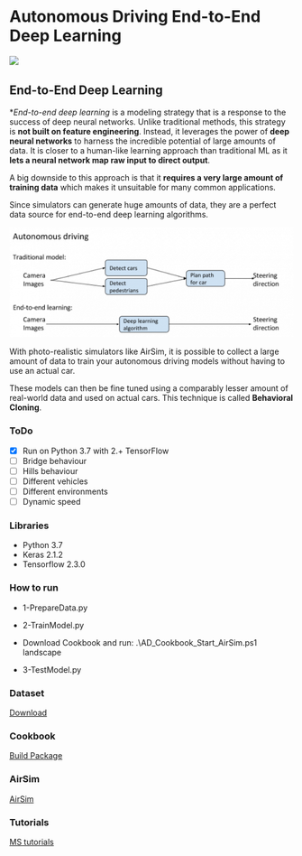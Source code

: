 # Autonomous Driving End-to-End Deep Learning

![](.gif)

## End-to-End Deep Learning
**End-to-end deep learning* is a modeling strategy that is a response to the success of deep neural networks. 
Unlike traditional methods, this strategy is **not built on feature engineering**. Instead, it leverages the power of **deep neural networks** to harness the incredible potential of large amounts of data. 
It is closer to a human-like learning approach than traditional ML as it **lets a neural network map raw input to direct output**. 

A big downside to this approach is that it **requires a very large amount of training data** which makes it unsuitable for many common applications. 

Since simulators can generate huge amounts of data, they are a perfect data source for end-to-end deep learning algorithms. 

![](image1.png)

With photo-realistic simulators like AirSim, it is possible to collect a large amount of data to train your autonomous driving models without having to use an actual car.
 
These models can then be fine tuned using a comparably lesser amount of real-world data and used on actual cars. This technique is called **Behavioral Cloning**. 

### ToDo
- [x] Run on Python 3.7 with 2.+ TensorFlow
- [ ] Bridge behaviour
- [ ] Hills behaviour
- [ ] Different vehicles
- [ ] Different environments
- [ ] Dynamic speed

### Libraries
- Python 3.7
- Keras 2.1.2
- Tensorflow 2.3.0

### How to run
- 1-PrepareData.py

- 2-TrainModel.py

- Download Cookbook and run: .\AD_Cookbook_Start_AirSim.ps1 landscape

- 3-TestModel.py

### Dataset
[Download](https://aka.ms/AirSimTutorialDataset)

### Cookbook
[Build Package](https://airsimtutorialdataset.blob.core.windows.net/e2edl/AD_Cookbook_AirSim.7z)

### AirSim
[AirSim](https://github.com/Microsoft/AirSim)
 
### Tutorials
[MS tutorials](https://github.com/microsoft/AutonomousDrivingCookbook)